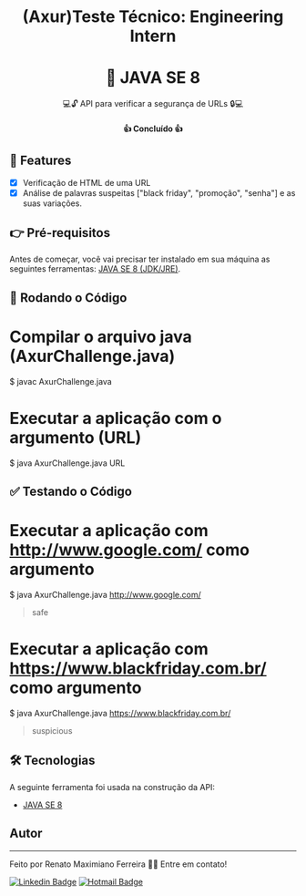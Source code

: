 <h1 align="center">(Axur)Teste Técnico: Engineering Intern</h1>

<h1 align="center">🔗 JAVA SE 8</h1>

<p align="center">💻🔓 API para verificar a segurança de URLs 🔒💻</p>  

<h4 align="center"> 
	👍 Concluído 👍
</h4>

## 🧙‍ Features

- [x] Verificação de HTML de uma URL
- [x] Análise de palavras suspeitas ["black friday", "promoção", "senha"] e as suas variações.

## 👉 Pré-requisitos

Antes de começar, você vai precisar ter instalado em sua máquina as seguintes ferramentas:
[JAVA SE 8 (JDK/JRE)](https://www.oracle.com/java/technologies/javase/javase-jdk8-downloads.html). 

## 🏃 Rodando o Código

# Compilar o arquivo java (AxurChallenge.java)
$ javac AxurChallenge.java 

# Executar a aplicação com o argumento (URL)
$ java AxurChallenge.java URL

## ✅ Testando o Código

# Executar a aplicação com http://www.google.com/ como argumento
$ java AxurChallenge.java http://www.google.com/
> safe

# Executar a aplicação com https://www.blackfriday.com.br/ como argumento
$ java AxurChallenge.java https://www.blackfriday.com.br/
> suspicious

## 🛠 Tecnologias

A seguinte ferramenta foi usada na construção da API:

- [JAVA SE 8](https://nodejs.org/en/)

## Autor
---
 
Feito por Renato Maximiano Ferreira 👋🏽 Entre em contato!

[![Linkedin Badge](https://img.shields.io/badge/-Renato-blue?style=flat-square&logo=Linkedin&logoColor=white&link=https://www.linkedin.com/in/rafaelmfer/)](https://www.linkedin.com/in/renato-maximiano-ferreira-93b57b123/) 
[![Hotmail Badge](https://img.shields.io/badge/hotmail-renato__maxferreira%40hotmail.com-orange)](mailto:renato_maxferreira@hotmail.com)
